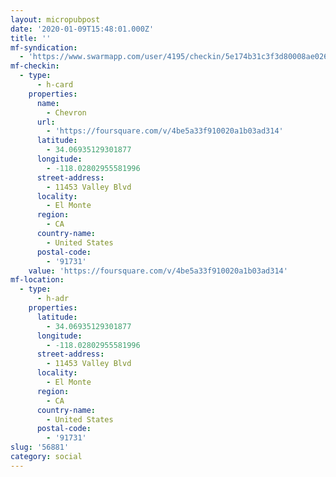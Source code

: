 ```yaml
---
layout: micropubpost
date: '2020-01-09T15:48:01.000Z'
title: ''
mf-syndication:
  - 'https://www.swarmapp.com/user/4195/checkin/5e174b31c3f3d80008ae026d'
mf-checkin:
  - type:
      - h-card
    properties:
      name:
        - Chevron
      url:
        - 'https://foursquare.com/v/4be5a33f910020a1b03ad314'
      latitude:
        - 34.06935129301877
      longitude:
        - -118.02802955581996
      street-address:
        - 11453 Valley Blvd
      locality:
        - El Monte
      region:
        - CA
      country-name:
        - United States
      postal-code:
        - '91731'
    value: 'https://foursquare.com/v/4be5a33f910020a1b03ad314'
mf-location:
  - type:
      - h-adr
    properties:
      latitude:
        - 34.06935129301877
      longitude:
        - -118.02802955581996
      street-address:
        - 11453 Valley Blvd
      locality:
        - El Monte
      region:
        - CA
      country-name:
        - United States
      postal-code:
        - '91731'
slug: '56881'
category: social
---
```


